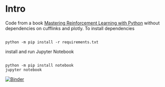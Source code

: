 <h1>Intro</h2>

Code from a book
<a href="https://github.com/PacktPublishing/Mastering-Reinforcement-Learning-with-Python">Mastering Reinforcement Learning with Python</a>
without dependencies on cufflinks and plotly. To install dependencies</br>

<code>
python -m pip install -r requirements.txt
</code>

install and run Jupyter Notebook

<code>
python -m pip install notebook
jupyter notebook
</code>


[![Binder](https://mybinder.org/badge_logo.svg)](https://mybinder.org/v2/gh/slitvinov/Mastering-Reinforcement-Learning-with-Python/HEAD)
